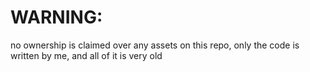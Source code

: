 # WARNING: 
no ownership is claimed over any assets on this repo, only the code is written by me, and all of it is very old
